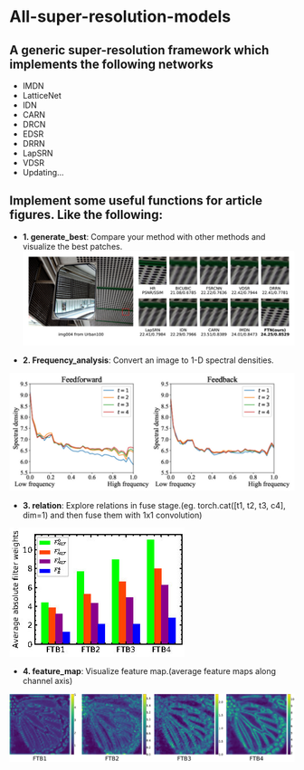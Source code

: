 # All-super-resolution-models
## A generic super-resolution framework which implements the following networks
* IMDN 
* LatticeNet
* IDN
* CARN
* DRCN
* EDSR
* DRRN
* LapSRN
* VDSR
* Updating...

## Implement some useful functions for article figures. Like the following:

* **1. generate\_best**: Compare your method with other methods and visualize the best patches.
![compare.jpg](sr_framework/article_helper/compare.jpg)

* **2. Frequency\_analysis**: Convert an image to 1-D spectral densities.

![frequency.jpg](sr_framework/article_helper/frequency.jpg)

* **3. relation**: Explore relations in fuse stage.(eg. torch.cat([t1, t2, t3, c4], dim=1) and then fuse them with 1x1 convolution)

![relation.jpg](sr_framework/article_helper/relation.jpg)

* **4. feature\_map**: Visualize feature map.(average feature maps along channel axis)

![feature\_map.jpg](sr_framework/article_helper/feature_map.jpg)

